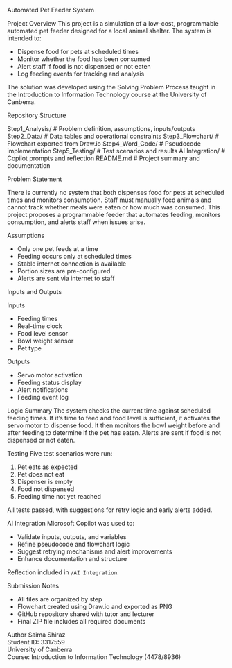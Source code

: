 Automated Pet Feeder System

Project Overview
This project is a simulation of a low-cost, programmable automated pet feeder designed for a local animal shelter. The system is intended to:
- Dispense food for pets at scheduled times
- Monitor whether the food has been consumed
- Alert staff if food is not dispensed or not eaten
- Log feeding events for tracking and analysis

The solution was developed using the Solving Problem Process taught in the Introduction to Information Technology course at the University of Canberra.

Repository Structure

Step1_Analysis/ # Problem definition, assumptions, inputs/outputs 
Step2_Data/ # Data tables and operational constraints 
Step3_Flowchart/ # Flowchart exported from Draw.io 
Step4_Word_Code/ # Pseudocode implementation 
Step5_Testing/ # Test scenarios and results 
AI Integration/ # Copilot prompts and reflection 
README.md # Project summary and documentation

Problem Statement

There is currently no system that both dispenses food for pets at scheduled times and monitors consumption. Staff must manually feed animals and cannot track whether meals were eaten or how much was consumed. This project proposes a programmable feeder that automates feeding, monitors consumption, and alerts staff when issues arise.


Assumptions
- Only one pet feeds at a time
- Feeding occurs only at scheduled times
- Stable internet connection is available
- Portion sizes are pre-configured
- Alerts are sent via internet to staff

Inputs and Outputs

Inputs
- Feeding times
- Real-time clock
- Food level sensor
- Bowl weight sensor
- Pet type

Outputs
- Servo motor activation
- Feeding status display
- Alert notifications
- Feeding event log

Logic Summary
The system checks the current time against scheduled feeding times. If it’s time to feed and food level is sufficient, it activates the servo motor to dispense food. It then monitors the bowl weight before and after feeding to determine if the pet has eaten. Alerts are sent if food is not dispensed or not eaten.


Testing
Five test scenarios were run:
1. Pet eats as expected 
2. Pet does not eat 
3. Dispenser is empty 
4. Food not dispensed
5. Feeding time not yet reached 

All tests passed, with suggestions for retry logic and early alerts added.

AI Integration
Microsoft Copilot was used to:
- Validate inputs, outputs, and variables
- Refine pseudocode and flowchart logic
- Suggest retrying mechanisms and alert improvements
- Enhance documentation and structure

Reflection included in `/AI Integration`.

Submission Notes
- All files are organized by step
- Flowchart created using Draw.io and exported as PNG
- GitHub repository shared with tutor and lecturer
- Final ZIP file includes all required documents




Author
Saima Shiraz  
Student ID: 3317559  
University of Canberra  
Course: Introduction to Information Technology (4478/8936)

